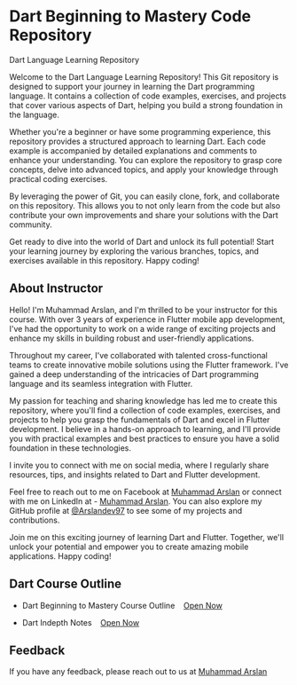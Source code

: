 
# Dart Beginning to Mastery Code Repository

Dart Language Learning Repository

Welcome to the Dart Language Learning Repository! This Git repository is designed to support your journey in learning the Dart programming language. It contains a collection of code examples, exercises, and projects that cover various aspects of Dart, helping you build a strong foundation in the language.

Whether you're a beginner or have some programming experience, this repository provides a structured approach to learning Dart. Each code example is accompanied by detailed explanations and comments to enhance your understanding. You can explore the repository to grasp core concepts, delve into advanced topics, and apply your knowledge through practical coding exercises.

By leveraging the power of Git, you can easily clone, fork, and collaborate on this repository. This allows you to not only learn from the code but also contribute your own improvements and share your solutions with the Dart community.

Get ready to dive into the world of Dart and unlock its full potential! Start your learning journey by exploring the various branches, topics, and exercises available in this repository. Happy coding!



## About Instructor



Hello! I'm Muhammad Arslan, and I'm thrilled to be your instructor for this course. With over 3 years of experience in Flutter mobile app development, I've had the opportunity to work on a wide range of exciting projects and enhance my skills in building robust and user-friendly applications.

Throughout my career, I've collaborated with talented cross-functional teams to create innovative mobile solutions using the Flutter framework. I've gained a deep understanding of the intricacies of Dart programming language and its seamless integration with Flutter.

My passion for teaching and sharing knowledge has led me to create this repository, where you'll find a collection of code examples, exercises, and projects to help you grasp the fundamentals of Dart and excel in Flutter development. I believe in a hands-on approach to learning, and I'll provide you with practical examples and best practices to ensure you have a solid foundation in these technologies.

I invite you to connect with me on social media, where I regularly share resources, tips, and insights related to Dart and Flutter development. 

Feel free to reach out to me on  Facebook at [Muhammad Arslan](https://www.facebook.com/mrarslanusuf/) or connect with me on LinkedIn at - [Muhammad Arslan](https://www.linkedin.com/in/muhammad-arslan-5540b5278/). You can also explore my GitHub profile at [@Arslandev97](https://www.github.com/arslandev97) to see some of my projects and contributions.

Join me on this exciting journey of learning Dart and Flutter. Together, we'll unlock your potential and empower you to create amazing mobile applications. Happy coding!


## Dart Course Outline

- Dart Beginning to Mastery Course Outline &nbsp;&nbsp; [ Open Now](https://docs.google.com/document/d/1qyXWSo0cAvOW-MlxBdbWVT5mk1sR5ij7x-HMfLFrjTg/edit?usp=sharing)

- Dart Indepth Notes &nbsp;&nbsp; [ Open Now](https://docs.google.com/document/d/12gLyIyeBmbOtrRvXoUxnf_-0zvyXFLRhoUSRpwC2DEY/edit?usp=sharing)




## Feedback

If you have any feedback, please reach out to us at [Muhammad Arslan](https://www.facebook.com/mrarslanusuf/)